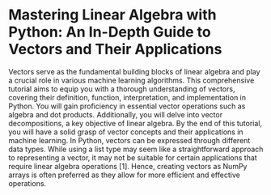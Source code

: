 # Mastering Linear Algebra with Python: An In-Depth Guide to Vectors and Their Applications

Vectors serve as the fundamental building blocks of linear algebra and play a crucial role in various machine learning algorithms. This comprehensive tutorial aims to equip you with a thorough understanding of vectors, covering their definition, function, interpretation, and implementation in Python. You will gain proficiency in essential vector operations such as algebra and dot products. Additionally, you will delve into vector decompositions, a key objective of linear algebra. By the end of this tutorial, you will have a solid grasp of vector concepts and their applications in machine learning.
In Python, vectors can be expressed through different data types. While using a list type may seem like a straightforward approach to representing a vector, it may not be suitable for certain applications that require linear algebra operations [1]. Hence, creating vectors as NumPy arrays is often preferred as they allow for more efficient and effective operations.
